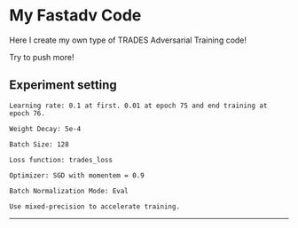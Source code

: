 # My Fastadv Code

Here I create my own type of TRADES Adversarial Training code!

Try to push more!

## Experiment setting

    Learning rate: 0.1 at first. 0.01 at epoch 75 and end training at epoch 76.

    Weight Decay: 5e-4

    Batch Size: 128

    Loss function: trades_loss

    Optimizer: SGD with momentem = 0.9

    Batch Normalization Mode: Eval

    Use mixed-precision to accelerate training.

---